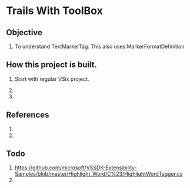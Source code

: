 # Trails With ToolBox

## Objective
1. To understand TextMarkerTag. This also uses MarkerFormatDefinition

## How this project is built.

1. Start with regular VSix project.

2. 

3. 

## References
1. 
2. 

## Todo
1. https://github.com/microsoft/VSSDK-Extensibility-Samples/blob/master/Highlight_Word/C%23/HighlightWordTagger.cs
2. 
